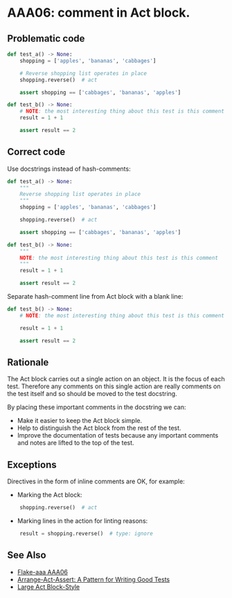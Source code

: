 # AAA06: comment in Act block.

## Problematic code

```python
def test_a() -> None:
    shopping = ['apples', 'bananas', 'cabbages']

    # Reverse shopping list operates in place
    shopping.reverse()  # act

    assert shopping == ['cabbages', 'bananas', 'apples']
```

```python
def test_b() -> None:
    # NOTE: the most interesting thing about this test is this comment
    result = 1 + 1

    assert result == 2
```

## Correct code

Use docstrings instead of hash-comments:

```python
def test_a() -> None:
    """
    Reverse shopping list operates in place
    """
    shopping = ['apples', 'bananas', 'cabbages']

    shopping.reverse()  # act

    assert shopping == ['cabbages', 'bananas', 'apples']
```

```python
def test_b() -> None:
    """
    NOTE: the most interesting thing about this test is this comment
    """
    result = 1 + 1

    assert result == 2
```

Separate hash-comment line from Act block with a blank line:

```python
def test_b() -> None:
    # NOTE: the most interesting thing about this test is this comment

    result = 1 + 1

    assert result == 2
```

## Rationale

The Act block carries out a single action on an object. It is the focus of each test. Therefore
any comments on this single action are really comments on the test itself and so should be moved
to the test docstring.

By placing these important comments in the docstring we can:

* Make it easier to keep the Act block simple.
* Help to distinguish the Act block from the rest of the test.
* Improve the documentation of tests because any important comments and notes are lifted to
  the top of the test.

## Exceptions

Directives in the form of inline comments are OK, for example:

* Marking the Act block:

```python
    shopping.reverse()  # act
```

* Marking lines in the action for linting reasons:

```python
    result = shopping.reverse()  # type: ignore
```

## See Also

* [Flake-aaa AAA06](https://flake8-aaa.readthedocs.io/en/stable/error_codes/AAA06-comment-in-act-block.html)
* [Arrange-Act-Assert: A Pattern for Writing Good Tests](https://automationpanda.com/2020/07/07/arrange-act-assert-a-pattern-for-writing-good-tests/)
* [Large Act Block-Style](https://flake8-aaa.readthedocs.io/en/stable/options.html#large-act-block-style)
